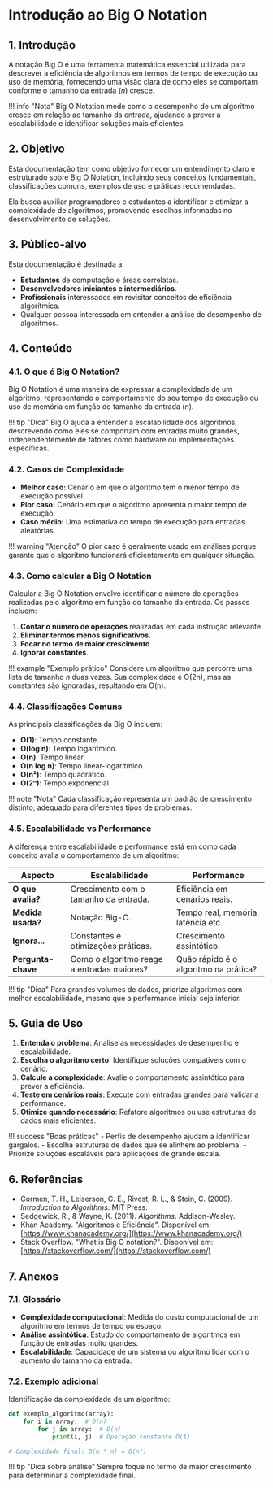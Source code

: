 # Introdução ao Big O Notation

## 1. Introdução

A notação Big O é uma ferramenta matemática essencial utilizada para descrever a eficiência de algoritmos em termos de tempo de execução ou uso de memória, fornecendo uma visão clara de como eles se comportam conforme o tamanho da entrada (*n*) cresce.

!!! info "Nota"
    Big O Notation mede como o desempenho de um algoritmo cresce em relação ao tamanho da entrada, ajudando a prever a escalabilidade e identificar soluções mais eficientes.

## 2. Objetivo

Esta documentação tem como objetivo fornecer um entendimento claro e estruturado sobre Big O Notation, incluindo seus conceitos fundamentais, classificações comuns, exemplos de uso e práticas recomendadas.

Ela busca auxiliar programadores e estudantes a identificar e otimizar a complexidade de algoritmos, promovendo escolhas informadas no desenvolvimento de soluções.

## 3. Público-alvo

Esta documentação é destinada a:

- **Estudantes** de computação e áreas correlatas.
- **Desenvolvedores iniciantes e intermediários**.
- **Profissionais** interessados em revisitar conceitos de eficiência algorítmica.
- Qualquer pessoa interessada em entender a análise de desempenho de algoritmos.

## 4. Conteúdo

### 4.1. O que é Big O Notation?

Big O Notation é uma maneira de expressar a complexidade de um algoritmo, representando o comportamento do seu tempo de execução ou uso de memória em função do tamanho da entrada (*n*).

!!! tip "Dica"
    Big O ajuda a entender a escalabilidade dos algoritmos, descrevendo como eles se comportam com entradas muito grandes, independentemente de fatores como hardware ou implementações específicas.

### 4.2. Casos de Complexidade

- **Melhor caso:** Cenário em que o algoritmo tem o menor tempo de execução possível.
- **Pior caso:** Cenário em que o algoritmo apresenta o maior tempo de execução.
- **Caso médio:** Uma estimativa do tempo de execução para entradas aleatórias.

!!! warning "Atenção"
    O pior caso é geralmente usado em análises porque garante que o algoritmo funcionará eficientemente em qualquer situação.

### 4.3. Como calcular a Big O Notation

Calcular a Big O Notation envolve identificar o número de operações realizadas pelo algoritmo em função do tamanho da entrada. Os passos incluem:

1. **Contar o número de operações** realizadas em cada instrução relevante.
2. **Eliminar termos menos significativos**.
3. **Focar no termo de maior crescimento**.
4. **Ignorar constantes**.

!!! example "Exemplo prático"
    Considere um algoritmo que percorre uma lista de tamanho *n* duas vezes. Sua complexidade é O(2n), mas as constantes são ignoradas, resultando em O(n).

### 4.4. Classificações Comuns

As principais classificações da Big O incluem:

- **O(1)**: Tempo constante.
- **O(log n)**: Tempo logarítmico.
- **O(n)**: Tempo linear.
- **O(n log n)**: Tempo linear-logarítmico.
- **O(n²)**: Tempo quadrático.
- **O(2ⁿ)**: Tempo exponencial.

!!! note "Nota"
    Cada classificação representa um padrão de crescimento distinto, adequado para diferentes tipos de problemas.

### 4.5. Escalabilidade vs Performance

A diferença entre escalabilidade e performance está em como cada conceito avalia o comportamento de um algoritmo:

| Aspecto            | **Escalabilidade**                   | **Performance**                    |
|---------------------|---------------------------------------|-------------------------------------|
| **O que avalia?**   | Crescimento com o tamanho da entrada. | Eficiência em cenários reais.      |
| **Medida usada?**   | Notação Big-O.                       | Tempo real, memória, latência etc. |
| **Ignora...**       | Constantes e otimizações práticas.    | Crescimento assintótico.           |
| **Pergunta-chave**  | Como o algoritmo reage a entradas maiores? | Quão rápido é o algoritmo na prática? |

!!! tip "Dica"
    Para grandes volumes de dados, priorize algoritmos com melhor escalabilidade, mesmo que a performance inicial seja inferior.

## 5. Guia de Uso

1. **Entenda o problema**: Analise as necessidades de desempenho e escalabilidade.
2. **Escolha o algoritmo certo**: Identifique soluções compatíveis com o cenário.
3. **Calcule a complexidade**: Avalie o comportamento assintótico para prever a eficiência.
4. **Teste em cenários reais**: Execute com entradas grandes para validar a performance.
5. **Otimize quando necessário**: Refatore algoritmos ou use estruturas de dados mais eficientes.

!!! success "Boas práticas"
    - Perfis de desempenho ajudam a identificar gargalos.
    - Escolha estruturas de dados que se alinhem ao problema.
    - Priorize soluções escaláveis para aplicações de grande escala.

## 6. Referências

- Cormen, T. H., Leiserson, C. E., Rivest, R. L., & Stein, C. (2009). *Introduction to Algorithms*. MIT Press.
- Sedgewick, R., & Wayne, K. (2011). *Algorithms*. Addison-Wesley.
- Khan Academy. "Algoritmos e Eficiência". Disponível em: [https://www.khanacademy.org/](https://www.khanacademy.org/)
- Stack Overflow. "What is Big O notation?". Disponível em: [https://stackoverflow.com/](https://stackoverflow.com/)

## 7. Anexos

### 7.1. Glossário

- **Complexidade computacional**: Medida do custo computacional de um algoritmo em termos de tempo ou espaço.
- **Análise assintótica**: Estudo do comportamento de algoritmos em função de entradas muito grandes.
- **Escalabilidade**: Capacidade de um sistema ou algoritmo lidar com o aumento do tamanho da entrada.

### 7.2. Exemplo adicional

Identificação da complexidade de um algoritmo:

```python
def exemplo_algoritmo(array):
    for i in array:  # O(n)
        for j in array:  # O(n)
            print(i, j)  # Operação constante O(1)

# Complexidade final: O(n * n) = O(n²)
```

!!! tip "Dica sobre análise"
    Sempre foque no termo de maior crescimento para determinar a complexidade final.
